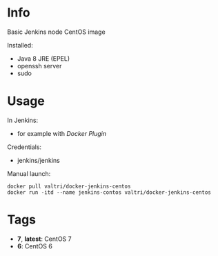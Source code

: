 # Info

Basic Jenkins node CentOS image

Installed:

* Java 8 JRE (EPEL)
* openssh server
* sudo

# Usage

In Jenkins:

* for example with *Docker Plugin*

Credentials:

* jenkins/jenkins

Manual launch:

    docker pull valtri/docker-jenkins-centos
    docker run -itd --name jenkins-contos valtri/docker-jenkins-centos

# Tags

* **7**, **latest**: CentOS 7
* **6**: CentOS 6
